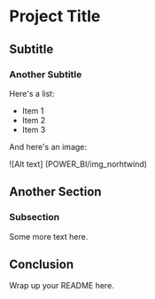 # Project Title

## Subtitle

### Another Subtitle

Here's a list:

- Item 1
- Item 2
- Item 3

And here's an
image:

![Alt text]
(POWER_BI/img_norhtwind)

## Another Section

### Subsection

Some more text here.

## Conclusion

Wrap up your README here.
